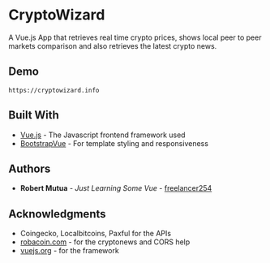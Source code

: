 # CryptoWizard

A Vue.js App that retrieves real time crypto prices, shows local peer to peer markets comparison and also retrieves the latest crypto news.
## Demo
```
https://cryptowizard.info
```


## Built With

* [Vue.js](https://vuejs.org/) - The Javascript frontend framework used
* [BootstrapVue](https://bootstrap-vue.org/) - For template styling and responsiveness


## Authors

* **Robert Mutua** - *Just Learning Some Vue* - [freelancer254](https://github.com/freelancer254)



## Acknowledgments

* Coingecko, Localbitcoins, Paxful for the APIs
* [robacoin.com](https://robacoin.com/) - for the cryptonews and CORS help
* [vuejs.org](https://vuejs.org/) - for the framework



